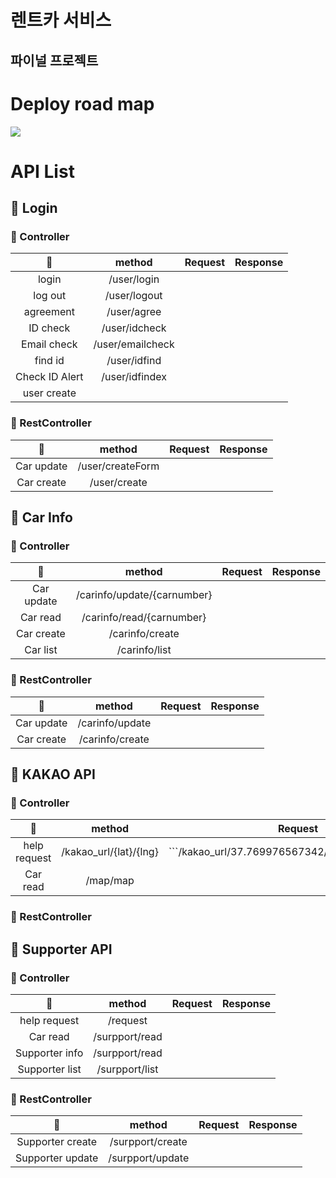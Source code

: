 # 렌트카 서비스

## 파이널 프로젝트

# Deploy road map
![](https://user-images.githubusercontent.com/65659478/182021200-4d9b4fda-ba85-4b6a-810d-fd4d086c0f61.png)

# API List

## 🐋 Login

### 🦐 Controller
|🍔|method|Request|Response|
|:---:|:---:|:---:|:---:|
|login|/user/login|||
|log out|/user/logout|||
|agreement|/user/agree|||
|ID check|/user/idcheck|||
|Email check|/user/emailcheck|||
|find id|/user/idfind||
| Check ID Alert |/user/idfindex||
|user create|||

### 🦐 RestController
|🍕|method|Request|Response
|:---:|:---:|:---:|:---:|
|Car update|/user/createForm|||
|Car create|/user/create|||

## 🐋 Car Info

### 🦐 Controller
|🍕|method|Request|Response|
|:---:|:---:|:---:|:---:|
|Car update|/carinfo/update/{carnumber}|||
|Car read|/carinfo/read/{carnumber}|||
|Car create|/carinfo/create|||
|Car list|/carinfo/list|||

### 🦐 RestController
|🍕|method|Request|Response
|:---:|:---:|:---:|:---:|
|Car update|/carinfo/update|||
|Car create|/carinfo/create|||


## 🐋 KAKAO API

### 🦐 Controller
|🍟|method|Request|Response|
|:---:|:---:|:---:|:---:|
|help request|/kakao_url/{lat}/{lng}|```/kakao_url/37.769976567342/126.693326928942||
|Car read|/map/map|||

### 🦐 RestController

## 🐋 Supporter API

### 🦐 Controller
|🍟|method|Request|Response|
|:---:|:---:|:---:|:---:|
|help request|/request|||
|Car read|/surpport/read|||
|Supporter info|/surpport/read|||
|Supporter list|/surpport/list|||

### 🦐 RestController
|🍕|method|Request|Response
|:---:|:---:|:---:|:---:|
|Supporter create|/surpport/create|||
|Supporter update|/surpport/update|||